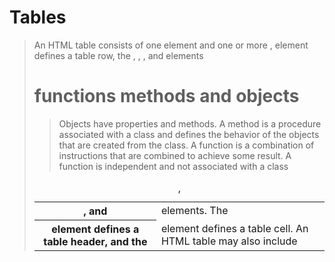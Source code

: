 # Tables

> An HTML table consists of one <table> element and one or more <tr>, <th>, and <td> elements. The <tr> element defines a table row, the <th> element defines a table header, and the <td> element defines a table cell. An HTML table may also include <caption>, <colgroup>, <thead>, <tfoot>, and <tbody> elements

# functions methods and objects 

> Objects have properties and methods. A method is a procedure associated with a class and defines the behavior of the objects that are created from the class. A function is a combination of instructions that are combined to achieve some result. A function is independent and not associated with a class